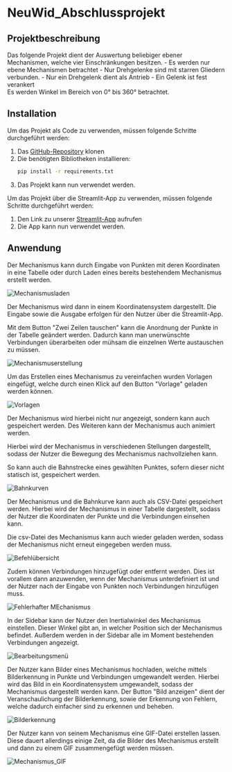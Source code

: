 # NeuWid_Abschlussprojekt

## Projektbeschreibung
Das folgende Projekt dient der Auswertung beliebiger ebener Mechanismen, welche vier Einschränkungen besitzen. 
    - Es werden nur ebene Mechanismen betrachtet
    - Nur Drehgelenke sind mit starren Gliedern verbunden. 
    - Nur ein Drehgelenk dient als Antrieb 
    - Ein Gelenk ist fest verankert  
Es werden Winkel im Bereich von 0° bis 360° betrachtet.

## Installation
Um das Projekt als Code zu verwenden, müssen folgende Schritte durchgeführt werden:
1. Das [GitHub-Repository](https://github.com/np362/NeuWid_Abschlussprojekt) klonen  
2. Die benötigten Bibliotheken installieren:
   ```bash
   pip install -r requirements.txt
   ```
3. Das Projekt kann nun verwendet werden.

Um das Projekt über die Streamlit-App zu verwenden, müssen folgende Schritte durchgeführt werden:
1. Den Link zu unserer [Streamlit-App](https://neuwidproject.streamlit.app/) aufrufen  
2. Die App kann nun verwendet werden.

## Anwendung
Der Mechanismus kann durch Eingabe von Punkten mit deren Koordinaten in eine Tabelle oder durch Laden eines bereits bestehendem Mechanismus erstellt werden. 

![Mechanismusladen](images/Mechanismusladen.png)

Der Mechanismus wird dann in einem Koordinatensystem dargestellt. Die Eingabe sowie die Ausgabe erfolgen für den Nutzer über die Streamlit-App.  

Mit dem Button "Zwei Zeilen tauschen" kann die Anordnung der Punkte in der Tabelle geändert werden. Dadurch kann man unerwünschte Verbindungen überarbeiten oder mühsam die einzelnen Werte austauschen zu müssen.

![Mechanismuserstellung](images/Mechanismuserstellen.png)

Um das Erstellen eines Mechanismus zu vereinfachen wurden Vorlagen eingefügt, welche durch einen Klick auf den Button "Vorlage" geladen werden können.

![Vorlagen](images/Mechanismus_Vorlagen.png)

Der Mechanismus wird hierbei nicht nur angezeigt, sondern kann auch gespeichert werden. Des Weiteren kann der Mechanismus auch animiert werden. 

Hierbei wird der Mechanismus in verschiedenen Stellungen dargestellt, sodass der Nutzer die Bewegung des Mechanismus nachvollziehen kann. 

So kann auch die Bahnstrecke eines gewählten Punktes, sofern dieser nicht statisch ist, gespeichert werden.

![Bahnkurven](images/Anzeige_Bahnkurven.png)

Der Mechanismus und die Bahnkurve kann auch als CSV-Datei gespeichert werden. Hierbei wird der Mechanismus in einer Tabelle dargestellt, sodass der Nutzer die Koordinaten der Punkte und die Verbindungen einsehen kann. 

Die csv-Datei des Mechanismus kann auch wieder geladen werden, sodass der Mechanismus nicht erneut eingegeben werden muss.

![Befehlübersicht](images/Verbindung_csv_speichern.png)

Zudem können Verbindungen hinzugefügt oder entfernt werden. Dies ist vorallem dann anzuwenden, wenn der Mechanismus unterdefiniert ist und der Nutzer nach der Eingabe von Punkten noch Verbindungen hinzufügen muss. 

![Fehlerhafter MEchanismus](images/Fehlerhafter_Mechanismus.png) 

In der Sidebar kann der Nutzer den Inertialwinkel des Mechanismus einstellen.   Dieser Winkel gibt an, in welcher Position sich der Mechanismus befindet. Außerdem werden in der Sidebar alle im Moment bestehenden Verbindungen angezeigt.

![Bearbeitungsmenü](images/Bearbeitungsmenu.png)

Der Nutzer kann Bilder eines Mechanismus hochladen, welche mittels Bilderkennung in Punkte und Verbindungen umgewandelt werden. Hierbei wird das Bild in ein Koordinatensystem umgewandelt, sodass der Mechanismus dargestellt werden kann.
Der Button "Bild anzeigen" dient der Veranschaulichung der Bilderkennung, sowie der Erkennung von Fehlern, welche dadurch einfacher sind zu erkennen und beheben.

![Bilderkennung](images/Bilderkennung.png)

Der Nutzer kann von seinem Mechanismus eine GIF-Datei erstellen lassen. Diese dauert allerdings einige Zeit, da die Bilder des Mechanismus erstellt und dann zu einem GIF zusammengefügt werden müssen.

![Mechanismus_GIF](GIF/mechanism.gif)




